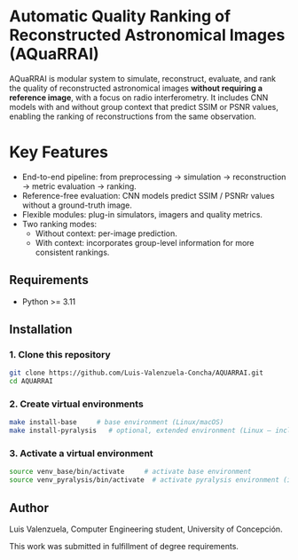 # Automatic Quality Ranking of Reconstructed Astronomical Images (AQuaRRAI)

AQuaRRAI is modular system to simulate, reconstruct, evaluate, and rank the quality of reconstructed astronomical images **without requiring a reference image**, with a focus on radio interferometry. It includes CNN models with and without group context that predict SSIM or PSNR values, enabling the ranking of reconstructions from the same observation.

# Key Features

- End-to-end pipeline: from preprocessing → simulation → reconstruction → metric evaluation → ranking.
- Reference-free evaluation: CNN models predict SSIM / PSNRr values without a ground-truth image.
- Flexible modules: plug-in simulators, imagers and quality metrics.
- Two ranking modes:
  - Without context: per-image prediction.
  - With context: incorporates group-level information for more consistent rankings.

## Requirements

- Python >= 3.11

## Installation

### 1. Clone this repository

```bash
git clone https://github.com/Luis-Valenzuela-Concha/AQUARRAI.git
cd AQUARRAI
```

### 2. Create virtual environments

```bash
make install-base     # base environment (Linux/macOS)
make install-pyralysis   # optional, extended environment (Linux — includes imaging via pyralysis)
```

### 3. Activate a virtual environment

```bash
source venv_base/bin/activate     # activate base environment
source venv_pyralysis/bin/activate  # activate pyralysis environment (if reconstructing with pyralysis)
```

## Author

Luis Valenzuela, Computer Engineering student, University of Concepción.

This work was submitted in fulfillment of degree requirements.
